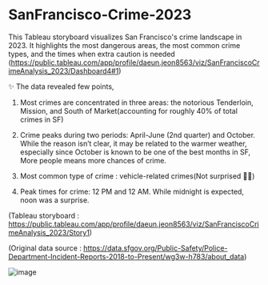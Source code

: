 # SanFrancisco-Crime-2023
This Tableau storyboard visualizes San Francisco's crime landscape in 2023. It highlights the most dangerous areas, the most common crime types, and the times when extra caution is needed
(https://public.tableau.com/app/profile/daeun.jeon8563/viz/SanFranciscoCrimeAnalysis_2023/Dashboard4#1)


✨ The data revealed few points,

1) Most crimes are concentrated in three areas:
   the notorious Tenderloin, Mission, and South of Market(accounting for roughly 40% of total crimes in SF)
   
2) Crime peaks during two periods: April-June (2nd quarter) and October.
   While the reason isn’t clear, it may be related to the warmer weather,
   especially since October is known to be one of the best months in SF,
   More people means more chances of crime.

3) Most common type of crime : vehicle-related crimes(Not surprised 💁‍♀️)

3) Peak times for crime: 12 PM and 12 AM.
   While midnight is expected, noon was a surprise.

(Tableau storyboard : https://public.tableau.com/app/profile/daeun.jeon8563/viz/SanFranciscoCrimeAnalysis_2023/Story1)

(Original data source : https://data.sfgov.org/Public-Safety/Police-Department-Incident-Reports-2018-to-Present/wg3w-h783/about_data)

![image](https://github.com/CindyJeon/SanFrancisco-Crime-2023/assets/157195682/9169c1a8-6ca5-47f3-9bf5-d830c300201b)
